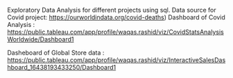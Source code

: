Exploratory Data Analysis for different projects using sql.
Data source for Covid project: https://ourworldindata.org/covid-deaths)
Dashboard of Covid Analysis : https://public.tableau.com/app/profile/waqas.rashid/viz/CovidStatsAnalysisWorldwide/Dashboard1

Dasheboard of Global Store data : https://public.tableau.com/app/profile/waqas.rashid/viz/InteractiveSalesDashboard_16438193433250/Dashboard1
